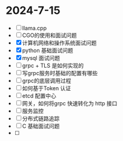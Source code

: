 # 2024-7-15

- [ ] llama.cpp
- [ ] CGO的使用和面试问题
- [x] 计算机网络和操作系统面试问题
- [x] python 基础面试问题
- [x] mysql 面试问题
- [ ] grpc + TLS 是如何实现的
- [ ] 写grpc服务时基础的配置有哪些
- [ ] grpc的底层调用过程
- [ ] 如何基于Token 认证
- [ ] etcd 配置中心
- [ ] 网关，如何将grpc 快速转化为 http 接口
- [ ] 服务监控
- [ ] 分布式链路追踪
- [ ] C 基础面试问题
- [ ] 

